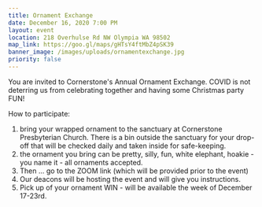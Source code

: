```yaml
---
title: Ornament Exchange
date: December 16, 2020 7:00 PM
layout: event
location: 218 Overhulse Rd NW Olympia WA 98502
map_link: https://goo.gl/maps/gHTsY4ftMbZ4pSK39
banner_image: /images/uploads/ornamentexchange.jpg
priority: false
---
```

You are invited to Cornerstone's Annual Ornament Exchange. COVID is not deterring us from celebrating together and having some Christmas party FUN! 

How to participate: 

1. bring your wrapped ornament to the sanctuary at Cornerstone Presbyterian Church.  There is a bin outside the sanctuary for your drop-off that will be checked daily and taken inside for safe-keeping.
2. the ornament you bring can be pretty, silly, fun, white elephant, hoakie - you name it - all ornaments accepted.
3. Then ... go to the ZOOM link (which will be provided prior to the event)
4. Our deacons will be hosting the event and will give you instructions.  
5. Pick up of your ornament WIN - will be available the week of December 17-23rd.